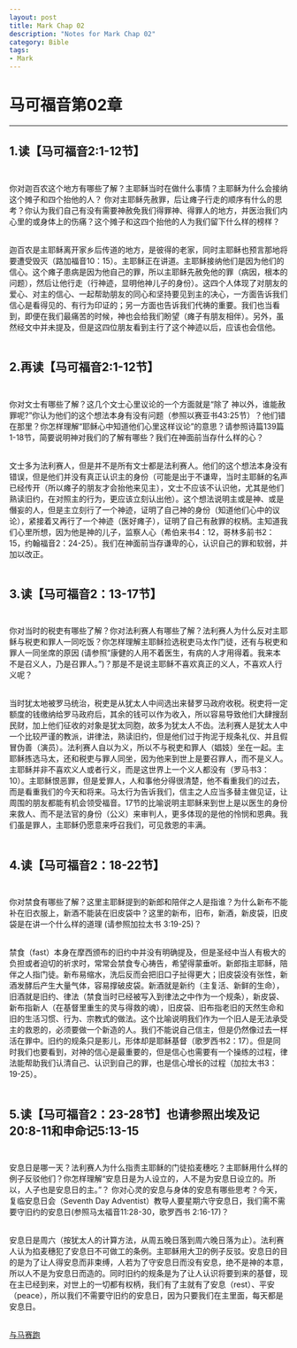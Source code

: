 ```yaml
--- 
layout: post
title: Mark Chap 02
description: "Notes for Mark Chap 02"
category: Bible
tags: 
- Mark
---
```


# 马可福音第02章

----------------

## 1.读【马可福音2:1-12节】<br><br>

你对迦百农这个地方有哪些了解？主耶稣当时在做什么事情？主耶稣为什么会接纳这个摊子和四个抬他的人？ 你对主耶稣先赦罪，后让瘫子行走的顺序有什么的思考？你认为我们自己有没有需要神赦免我们得罪神、得罪人的地方，并医治我们内心里的或身体上的伤痛？这个摊子和这四个抬他的人为我们留下什么样的榜样？<br><br>

迦百农是主耶稣离开家乡后传道的地方，是彼得的老家，同时主耶稣也预言那地将要遭受毁灭（路加福音10：15）。主耶稣正在讲道。主耶稣接纳他们是因为他们的信心。这个瘫子患病是因为他自己的罪，所以主耶稣先赦免他的罪（病因，根本的问题），然后让他行走（行神迹，显明他神儿子的身份）。这四个人体现了对朋友的爱心、对主的信心、一起帮助朋友的同心和坚持要见到主的决心，一方面告诉我们信心是看得见的、有行为印证的；另一方面也告诉我们代祷的重要。我们也当看到，即便在我们最痛苦的时候，神也会给我们盼望（瘫子有朋友相伴）。另外，虽然经文中并未提及，但是这四位朋友看到主行了这个神迹以后，应该也会信他。<br><br>

## 2.再读【马可福音2:1-12节】<br><br>

你对文士有哪些了解？这几个文士心里议论的一个方面就是“除了 神以外，谁能赦罪呢?”你认为他们的这个想法本身有没有问题（参照以赛亚书43:25节）？他们错在那里？你怎样理解“耶稣心中知道他们心里这样议论”的意思？请参照诗篇139篇1-18节，简要说明神对我们的了解有哪些？我们在神面前当存什么样的心？<br><br>

文士多为法利赛人，但是并不是所有文士都是法利赛人。他们的这个想法本身没有错误，但是他们并没有真正认识主的身份（可能是出于不谦卑，当时主耶稣的名声已经传开（所以瘫子的朋友才会抬他来见主），文士不应该不认识他，尤其是他们熟读旧约，在对照主的行为，更应该立刻认出他）。这个想法说明主或是神、或是僭妄的人，但是主立刻行了一个神迹，证明了自己神的身份（知道他们心中的议论），紧接着又再行了一个神迹（医好瘫子），证明了自己有赦罪的权柄。主知道我们心里所想，因为他是神的儿子，监察人心（希伯来书4：12，哥林多前书2：15，约翰福音2：24-25）。我们在神面前当存谦卑的心，认识自己的罪和软弱，并加以改正。<br><br>

## 3.读【马可福音2：13-17节】<br><br>

你对当时的税吏有哪些了解？你对法利赛人有哪些了解？法利赛人为什么反对主耶稣与税吏和罪人一同吃饭？你怎样理解主耶稣捡选税吏马太作门徒，还有与税吏和罪人一同坐席的原因 (请参照“康健的人用不着医生，有病的人才用得着。我来本不是召义人，乃是召罪人。”)？那是不是说主耶稣不喜欢真正的义人，不喜欢人行义呢？<br><br>

当时犹太地被罗马统治，税吏是从犹太人中间选出来替罗马政府收税。税吏将一定额度的钱缴纳给罗马政府后，其余的钱可以作为收入，所以容易导致他们大肆搜刮民财，加上他们征收的对象是犹太同胞，故多为犹太人不齿。法利赛人是犹太人中一个比较严谨的教派，讲律法，熟读旧约，但是他们过于拘泥于规条礼仪、并且假冒伪善（演员）。法利赛人自以为义，所以不与税吏和罪人（娼妓）坐在一起。主耶稣拣选马太，还和税吏与罪人同坐，因为他来到世上是要召罪人，而不是义人。主耶稣并非不喜欢义人或者行义，而是这世界上一个义人都没有（罗马书3：10）。主耶稣恨恶罪，但是爱罪人，人和事他分得很清楚，他不看重我们的过去，而是看重我们的今天和将来。马太行为告诉我们，信主之人应当多替主做见证，让周围的朋友都能有机会领受福音。17节的比喻说明主耶稣来到世上是以医生的身份来救人、而不是法官的身份（公义）来审判人，更多体现的是他的怜悯和恩典。我们虽是罪人，主耶稣仍愿意来呼召我们，可见救恩的丰满。<br><br>

## 4.读【马可福音2：18-22节】<br><br>

你对禁食有哪些了解？这里主耶稣提到的新郎和陪伴之人是指谁？为什么新布不能补在旧衣服上，新酒不能装在旧皮袋中？这里的新布，旧布，新酒，新皮袋，旧皮袋是在讲一个什么样的道理 (请参照加拉太书 3:19-25)？<br><br>

禁食（fast）本身在摩西颁布的旧约中并没有明确提及，但是圣经中当人有极大的负担或者迫切的祈求时，常常会禁食专心祷告，希望得蒙垂听。新郎指主耶稣，陪伴之人指门徒。新布易缩水，洗后反而会把旧口子扯得更大；旧皮袋没有张性，新酒发酵后产生大量气体，容易撑破皮袋。新酒就是新约（主复活、新鲜的生命），旧酒就是旧约、律法（禁食当时已经被写入到律法之中作为一个规条），新皮袋、新布指新人（在基督里重生的灵与得救的魂），旧皮袋、旧布指老旧的天然生命和旧的生活习惯、行为、宗教式的做法。这个比喻说明我们作为一个旧人是无法承受主的救恩的，必须要做一个新造的人。我们不能说自己信主，但是仍然像过去一样活在罪中。旧约的规条只是影儿，形体却是耶稣基督（歌罗西书2：17）。但是同时我们也要看到，对神的信心是最重要的，但是信心也需要有一个操练的过程，律法能帮助我们认清自己、认识到自己的罪，也是信心增长的过程（加拉太书3：19-25）。<br><br>

## 5.读【马可福音2：23-28节】也请参照出埃及记20:8-11和申命记5:13-15<br><br>

安息日是哪一天？法利赛人为什么指责主耶稣的门徒掐麦穗吃？主耶稣用什么样的例子反驳他们？你怎样理解“安息日是为人设立的，人不是为安息日设立的。所以，人子也是安息日的主。”？ 你对心灵的安息与身体的安息有哪些思考？今天，复临安息日会（Seventh Day Adventist）教导人要星期六守安息日，我们需不需要守旧约的安息日(参照马太福音11:28-30，歌罗西书 2:16-17)？<br><br>

安息日是周六（按犹太人的计算方法，从周五晚日落到周六晚日落为止）。法利赛人认为掐麦穗犯了安息日不可做工的条例。主耶稣用大卫的例子反驳。安息日的目的是为了让人得安息而非束缚，人若为了守安息日而没有安息，绝不是神的本意，所以人不是为安息日而造的。同时旧约的规条是为了让人认识将要到来的基督，现在主已经到来，对世上的一切都有权柄，我们有了主就有了安息（rest）、平安（peace），所以我们不需要守旧约的安息日，因为只要我们在主里面，每天都是安息日。<br><br>

[与马赛跑](http://www.racingwithhorse.org/t/84#reply0)
